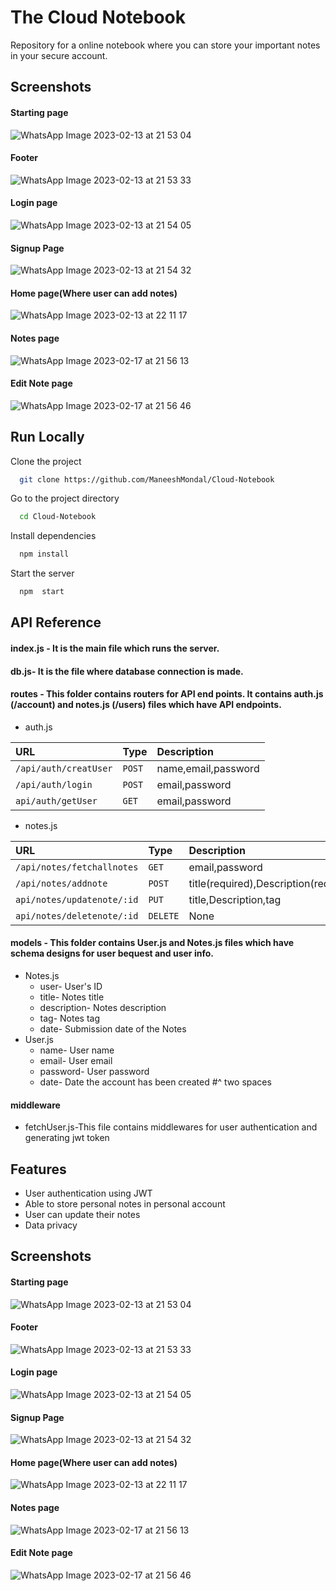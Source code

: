 # The Cloud Notebook




Repository for a online notebook where you can store your important notes in your secure account.

## Screenshots

#### Starting page
![WhatsApp Image 2023-02-13 at 21 53 04](https://user-images.githubusercontent.com/93001043/219706145-fee2eb33-d27e-47d5-b834-157fb2d91ff1.jpg)
#### Footer
![WhatsApp Image 2023-02-13 at 21 53 33](https://user-images.githubusercontent.com/93001043/219706792-82f472ca-a9d8-47d5-85f4-3d1a88a9ec1d.jpg)
#### Login page
![WhatsApp Image 2023-02-13 at 21 54 05](https://user-images.githubusercontent.com/93001043/219706800-55f267d7-d8a3-442c-9801-bfc92b2edb02.jpg)
#### Signup Page
![WhatsApp Image 2023-02-13 at 21 54 32](https://user-images.githubusercontent.com/93001043/219706803-acc86367-18d2-46f3-a1c1-60a9bf169160.jpg)
#### Home page(Where user can add notes)
![WhatsApp Image 2023-02-13 at 22 11 17](https://user-images.githubusercontent.com/93001043/219706806-b02852c7-6e93-4cbd-ae9b-a331a871f21e.jpg)
#### Notes page
![WhatsApp Image 2023-02-17 at 21 56 13](https://user-images.githubusercontent.com/93001043/219709553-4933bdd0-daa6-414f-8b64-58bf8fc3e4fb.jpg)
#### Edit Note page
![WhatsApp Image 2023-02-17 at 21 56 46](https://user-images.githubusercontent.com/93001043/219709558-305359fa-0e54-4c00-b99b-b5558dc6cd20.jpg)


## Run Locally

Clone the project

```bash
  git clone https://github.com/ManeeshMondal/Cloud-Notebook
```

Go to the project directory

```bash
  cd Cloud-Notebook
```

Install dependencies

```bash
  npm install
```

Start the server

```bash
  npm  start
```


## API Reference

 #### index.js - It is the main file which runs the server.
 #### db.js- It is the file where database connection is made.
 #### routes - This folder contains routers for API end points. It contains auth.js (/account) and notes.js (/users) files which have API endpoints.


- auth.js

| URL | Type     | Description                |
| :-------- | :------- | :------------------------- |
| `/api/auth/creatUser` | `POST` | name,email,password |
| `/api/auth/login `|`POST` |email,password  |
| `api/auth/getUser` | `GET` |email,password  |


-  notes.js

| URL | Type     | Description                |
| :-------- | :------- | :------------------------- |
| `/api/notes/fetchallnotes` | `GET` |email,password |
| `/api/notes/addnote `|`POST` |title(required),Description(required),tag  |
| `api/notes/updatenote/:id` | `PUT` |title,Description,tag    |
| `api/notes/deletenote/:id` | `DELETE` |  None  |

#### models - This folder contains User.js and Notes.js files which have schema designs for user bequest and user info.
 - Notes.js
    - user- User's ID
    - title- Notes title
    - description- Notes description
    - tag- Notes tag
    - date- Submission date of the Notes
 - User.js
    - name- User name
    - email- User email
    - password- User password
    - date- Date the account has been created
  #^ two spaces
#### middleware
- fetchUser.js-This file contains middlewares for user authentication and generating jwt token


## Features

- User authentication using JWT
- Able to store personal notes in personal account
- User can update their notes
- Data privacy


## Screenshots

#### Starting page
![WhatsApp Image 2023-02-13 at 21 53 04](https://user-images.githubusercontent.com/93001043/219706145-fee2eb33-d27e-47d5-b834-157fb2d91ff1.jpg)
#### Footer
![WhatsApp Image 2023-02-13 at 21 53 33](https://user-images.githubusercontent.com/93001043/219706792-82f472ca-a9d8-47d5-85f4-3d1a88a9ec1d.jpg)
#### Login page
![WhatsApp Image 2023-02-13 at 21 54 05](https://user-images.githubusercontent.com/93001043/219706800-55f267d7-d8a3-442c-9801-bfc92b2edb02.jpg)
#### Signup Page
![WhatsApp Image 2023-02-13 at 21 54 32](https://user-images.githubusercontent.com/93001043/219706803-acc86367-18d2-46f3-a1c1-60a9bf169160.jpg)
#### Home page(Where user can add notes)
![WhatsApp Image 2023-02-13 at 22 11 17](https://user-images.githubusercontent.com/93001043/219706806-b02852c7-6e93-4cbd-ae9b-a331a871f21e.jpg)
#### Notes page
![WhatsApp Image 2023-02-17 at 21 56 13](https://user-images.githubusercontent.com/93001043/219709553-4933bdd0-daa6-414f-8b64-58bf8fc3e4fb.jpg)
#### Edit Note page
![WhatsApp Image 2023-02-17 at 21 56 46](https://user-images.githubusercontent.com/93001043/219709558-305359fa-0e54-4c00-b99b-b5558dc6cd20.jpg)



